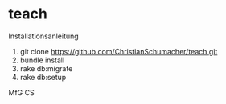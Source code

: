 teach
=====
Installationsanleitung
1.	git clone  https://github.com/ChristianSchumacher/teach.git
2.	bundle install
3. 	rake db:migrate
4.	rake db:setup


MfG
CS
